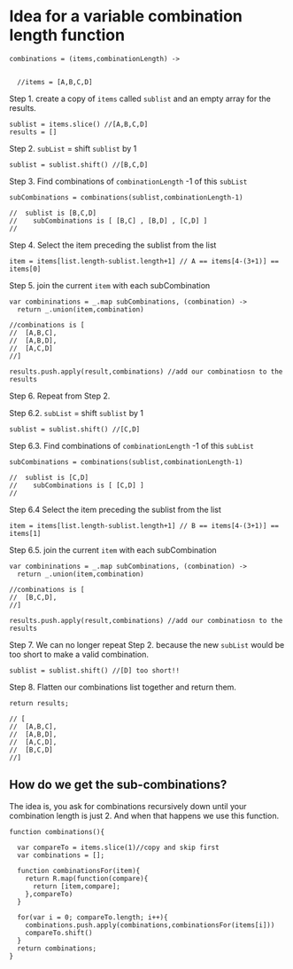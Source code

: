 Idea for a variable combination length function
===============================================

    combinations = (items,combinationLength) ->


      //items = [A,B,C,D]

Step 1. create a copy of `items` called `sublist` and an empty array for the results.

    sublist = items.slice() //[A,B,C,D]
    results = []

Step 2. `subList` = shift `sublist` by 1

    sublist = sublist.shift() //[B,C,D]

Step 3. Find combinations of `combinationLength` -1 of this `subList`

    subCombinations = combinations(sublist,combinationLength-1)

    //  sublist is [B,C,D]
    //    subCombinations is [ [B,C] , [B,D] , [C,D] ]
    //

Step 4. Select the item preceding the sublist from the list

    item = items[list.length-sublist.length+1] // A == items[4-(3+1)] == items[0]

Step 5. join the current `item` with each subCombination

    var combininations = _.map subCombinations, (combination) ->
      return _.union(item,combination)

    //combinations is [
    //  [A,B,C],
    //  [A,B,D],
    //  [A,C,D]
    //]

    results.push.apply(result,combinations) //add our combinatiosn to the results


Step 6. Repeat from Step 2.


Step 6.2. `subList` = shift `sublist` by 1

    sublist = sublist.shift() //[C,D]

Step 6.3. Find combinations of `combinationLength` -1 of this `subList`

    subCombinations = combinations(sublist,combinationLength-1)

    //  sublist is [C,D]
    //    subCombinations is [ [C,D] ]
    //

Step 6.4 Select the item preceding the sublist from the list

    item = items[list.length-sublist.length+1] // B == items[4-(3+1)] == items[1]

Step 6.5. join the current `item` with each subCombination

    var combininations = _.map subCombinations, (combination) ->
      return _.union(item,combination)

    //combinations is [
    //  [B,C,D],
    //]

    results.push.apply(result,combinations) //add our combinatiosn to the results

Step 7. We can no longer repeat Step 2. because the new `subList`
would be too short to make a valid combination.

    sublist = sublist.shift() //[D] too short!!

Step 8. Flatten our combinations list together and return them.

    return results;

    // [
    //  [A,B,C],
    //  [A,B,D],
    //  [A,C,D],
    //  [B,C,D]
    //]

How do we get the sub-combinations?
-----------------------------------

The idea is, you ask for combinations recursively down until
your combination length is just 2.  And when that happens
we use this function.

    function combinations(){

      var compareTo = items.slice(1)//copy and skip first
      var combinations = [];

      function combinationsFor(item){
        return R.map(function(compare){
          return [item,compare];
        },compareTo)
      }

      for(var i = 0; compareTo.length; i++){
        combinations.push.apply(combinations,combinationsFor(items[i]))
        compareTo.shift()
      }
      return combinations;
    }
